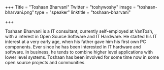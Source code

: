 +++
Title = "Toshaan Bharvani"
Twitter = "toshywoshy"
image = "toshaan-bharvani.png"
type = "speaker"
linktitle = "toshaan-bharvani"

+++

Toshaan Bharvani is a IT consultant, currently self-employed at VanTosh, with a interest in Open Source Software and IT Hardware. He started his IT interest at a very early age, when his father gave him his first own PC components. Ever since he has been interested in IT hardware and software. In business, he tends to combine higher level applications with lower level systems. Toshaan has been involved for some time now in some open source projects and communities.
